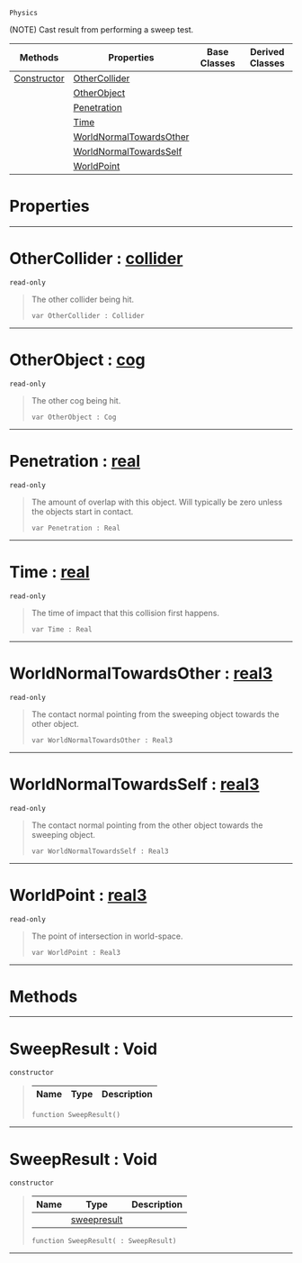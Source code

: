  `Physics`

(NOTE) Cast result from performing a sweep test.

|Methods|Properties|Base Classes|Derived Classes|
|---|---|---|---|
|[ Constructor](https://github.com/ZilchEngine/ZilchDocs/blob/master/code_reference/class_reference/sweepresult.md#sweepresult-void)|[ OtherCollider](https://github.com/ZilchEngine/ZilchDocs/blob/master/code_reference/class_reference/sweepresult.md#othercollider-zilch-engin)| | |
| |[ OtherObject](https://github.com/ZilchEngine/ZilchDocs/blob/master/code_reference/class_reference/sweepresult.md#otherobject-zilch-engine)| | |
| |[ Penetration](https://github.com/ZilchEngine/ZilchDocs/blob/master/code_reference/class_reference/sweepresult.md#penetration-zilch-engine)| | |
| |[ Time](https://github.com/ZilchEngine/ZilchDocs/blob/master/code_reference/class_reference/sweepresult.md#time-zilch-engine-documen)| | |
| |[ WorldNormalTowardsOther](https://github.com/ZilchEngine/ZilchDocs/blob/master/code_reference/class_reference/sweepresult.md#worldnormaltowardsother)| | |
| |[ WorldNormalTowardsSelf](https://github.com/ZilchEngine/ZilchDocs/blob/master/code_reference/class_reference/sweepresult.md#worldnormaltowardsself-z)| | |
| |[ WorldPoint](https://github.com/ZilchEngine/ZilchDocs/blob/master/code_reference/class_reference/sweepresult.md#worldpoint-zilch-engine-d)| | |


 #  Properties


---  
 #  OtherCollider : [collider](https://github.com/ZilchEngine/ZilchDocs/blob/master/code_reference/class_reference/collider.md)

 `read-only`

> The other collider being hit.
> ``` lang=cpp, name=Nada
> var OtherCollider : Collider


---  
 #  OtherObject : [cog](https://github.com/ZilchEngine/ZilchDocs/blob/master/code_reference/class_reference/cog.md)

 `read-only`

> The other cog being hit.
> ``` lang=cpp, name=Nada
> var OtherObject : Cog


---  
 #  Penetration : [real](https://github.com/ZilchEngine/ZilchDocs/blob/master/code_reference/nada_base_types/real.md)

 `read-only`

> The amount of overlap with this object. Will typically be zero unless the objects start in contact.
> ``` lang=cpp, name=Nada
> var Penetration : Real


---  
 #  Time : [real](https://github.com/ZilchEngine/ZilchDocs/blob/master/code_reference/nada_base_types/real.md)

 `read-only`

> The time of impact that this collision first happens.
> ``` lang=cpp, name=Nada
> var Time : Real


---  
 #  WorldNormalTowardsOther : [real3](https://github.com/ZilchEngine/ZilchDocs/blob/master/code_reference/nada_base_types/real3.md)

 `read-only`

> The contact normal pointing from the sweeping object towards the other object.
> ``` lang=cpp, name=Nada
> var WorldNormalTowardsOther : Real3


---  
 #  WorldNormalTowardsSelf : [real3](https://github.com/ZilchEngine/ZilchDocs/blob/master/code_reference/nada_base_types/real3.md)

 `read-only`

> The contact normal pointing from the other object towards the sweeping object.
> ``` lang=cpp, name=Nada
> var WorldNormalTowardsSelf : Real3


---  
 #  WorldPoint : [real3](https://github.com/ZilchEngine/ZilchDocs/blob/master/code_reference/nada_base_types/real3.md)

 `read-only`

> The point of intersection in world-space.
> ``` lang=cpp, name=Nada
> var WorldPoint : Real3


---  
 #  Methods


---  
 #  SweepResult : Void

 `constructor`

> 
> |Name|Type|Description|
> |---|---|---|
> ``` lang=cpp, name=Nada
> function SweepResult()
> ``` 


---  
 #  SweepResult : Void

 `constructor`

> 
> |Name|Type|Description|
> |---|---|---|
> ||[sweepresult](https://github.com/ZilchEngine/ZilchDocs/blob/master/code_reference/class_reference/sweepresult.md)| |
> ``` lang=cpp, name=Nada
> function SweepResult( : SweepResult)
> ``` 


---  
 

 
